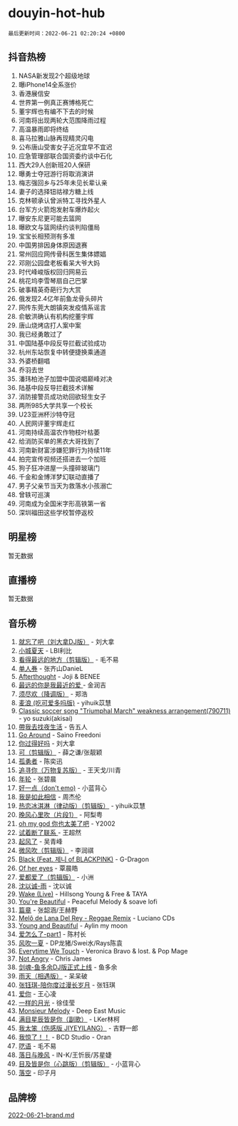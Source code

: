 # douyin-hot-hub

`最后更新时间：2022-06-21 02:20:24 +0800`

## 抖音热榜

1. NASA新发现2个超级地球
1. 曝iPhone14全系涨价
1. 香港展信安
1. 世界第一例真正赛博格死亡
1. 董宇辉也有编不下去的时候
1. 河南将出现两轮大范围降雨过程
1. 高温暴雨即将终结
1. 喜马拉雅山脉再现精灵闪电
1. 公布唐山受害女子近况宜早不宜迟
1. 应急管理部联合国资委约谈中石化
1. 西大29人创新班20人保研
1. 曝勇士夺冠游行将取消演讲
1. 梅志强回乡与25年未见长辈认亲
1. 妻子的选择钮祜禄方糖上线
1. 克林顿承认曾派特工寻找外星人
1. 台军方火箭炮发射车爆炸起火
1. 曝安东尼更可能去篮网
1. 曝欧文与篮网续约谈判陷僵局
1. 宝宝长相预测有多准
1. 中国男排因身体原因退赛
1. 常州回应网传骨科医生集体嫖娼
1. 邓刚公园盘老板看呆大爷大妈
1. 时代峰峻版权回归网易云
1. 桃花坞李雪琴扇自己巴掌
1. 破事精英奇葩行为大赏
1. 俄发现2.4亿年前鱼龙骨头碎片
1. 网传东莞大朗镇突发疫情系谣言
1. 俞敏洪确认有机构挖董宇辉
1. 唐山烧烤店打人案中案
1. 我已经勇敢过了
1. 中国陆基中段反导拦截试验成功
1. 杭州东站恢复中转便捷换乘通道
1. 外婆桥翻唱
1. 乔羽去世
1. 潘玮柏池子加盟中国说唱巅峰对决
1. 陆基中段反导拦截技术详解
1. 消防接警员成功劝回欲轻生女子
1. 两所985大学共享一个校长
1. U23亚洲杯沙特夺冠
1. 人民网评董宇辉走红
1. 河南持续高温农作物枝叶枯萎
1. 给消防买单的黑衣大哥找到了
1. 河南新财富涉嫌犯罪行为持续11年
1. 拍完宣传视频还搭进去一个加班
1. 狗子狂冲进屋一头撞碎玻璃门
1. 千金和金博洋梦幻联动直播了
1. 男子父亲节当天为救落水小孩溺亡
1. 曾轶可巡演
1. 河南成为全国米字形高铁第一省
1. 深圳福田这些学校暂停返校

## 明星榜

暂无数据

## 直播榜

暂无数据

## 音乐榜

1. [就忘了吧（刘大拿DJ版）]() - 刘大拿
1. [小城夏天]() - LBI利比
1. [看得最远的地方（剪辑版）](https://sf6-cdn-tos.douyinstatic.com/obj/tos-cn-ve-2774/7e3cdc91401846d0a5a08ac34c7105ad) - 毛不易
1. [单人券]() - 张齐山DanieL
1. [Afterthought](https://sf6-cdn-tos.douyinstatic.com/obj/tos-cn-ve-2774/5b832cdf45494148ba3c17fc04eec659) - Joji & BENEE
1. [最远的你是我最近的爱 ]() - 金润吉
1. [须尽欢（降调版）]() - 郑浩
1. [麦浪 (吃可爱多吗版)](https://sf3-cdn-tos.douyinstatic.com/obj/tos-cn-ve-2774/fb2bf2aaa2854aaa8ec0fcfabbee4bd8) - yihuik苡慧
1. [Classic soccer song "Triumphal March" weakness arrangement(790711)](https://sf3-cdn-tos.douyinstatic.com/obj/tos-cn-ve-2774/7881e2ee1b664fe9ae8d0b4e47c46751) - yo suzuki(akisai)
1. [帶我去找夜生活]() - 告五人
1. [Go Around](https://sf3-cdn-tos.douyinstatic.com/obj/tos-cn-ve-2774/1a48011be7d94d03931c3f9658371558) - Saino Freedoni
1. [你过得好吗]() - 刘大拿
1. [可（剪辑版）]() - 薛之谦/张靓颖
1. [孤勇者]() - 陈奕迅
1. [追寻你（万物复苏版）](https://sf6-cdn-tos.douyinstatic.com/obj/tos-cn-ve-2774/cfb22ccf85784f2f83bcefe9ad675822) - 王天戈/川青
1. [年轮]() - 张碧晨
1. [好一点（don't emo)]() - 小蓝背心
1. [我是如此相信]() - 周杰伦
1. [热恋冰淇淋（律动版）（剪辑版）](https://sf6-cdn-tos.douyinstatic.com/obj/tos-cn-ve-2774/f1d2a591fa43439b995217ebd60b28d8) - yihuik苡慧
1. [晚风心里吹（片段1）](https://sf3-cdn-tos.douyinstatic.com/obj/tos-cn-ve-2774/504672ab830c472fa6a5870195b458a9) - 阿梨粤
1. [oh my god 你也太美了吧]() - Y2002
1. [试着断了联系 ]() - 王超然
1. [起风了]() - 吴青峰
1. [微风吹（剪辑版）]() - 李润祺
1. [Black (Feat. 제니 of BLACKPINK)](https://sf6-cdn-tos.douyinstatic.com/obj/tos-cn-ve-2774/97b52b90d39643a192d08ab8c9b08678) - G-Dragon
1. [Of her eyes]() - 覃晨皓
1. [爱都爱了（剪辑版）](https://sf3-cdn-tos.douyinstatic.com/obj/tos-cn-ve-2774/ea838a8eccd2486f8d7aa26551f04225) - 小洲
1. [沈以诚-雨](https://sf6-cdn-tos.douyinstatic.com/obj/tos-cn-ve-2774/12ca00e82fc34bd4880d181c2afaff1d) - 沈以诚
1. [Wake (Live)]() - Hillsong Young & Free & TAYA
1. [You're Beautiful](https://sf3-cdn-tos.douyinstatic.com/obj/tos-cn-ve-2774/956433a3bed543cc83d1cb4d719d7580) - Peaceful Melody & soave lofi
1. [篇章](https://sf6-cdn-tos.douyinstatic.com/obj/tos-cn-ve-2774/6cd3e3ba67254449ae2883146305ac06) - 张韶涵/王赫野
1. [Melô de Lana Del Rey - Reggae Remix](https://sf3-cdn-tos.douyinstatic.com/obj/tos-cn-ve-2774/8ee0eb2f5e704f54a7bf3dc9d3253032) - Luciano CDs
1. [Young and Beautiful](https://sf3-cdn-tos.douyinstatic.com/obj/tos-cn-ve-2774/49bd7f88437f4d86982fa511270b36fd) - Aylin my moon
1. [爱怎么了-part1]() - 陈村长
1. [风吹一夏](https://sf3-cdn-tos.douyinstatic.com/obj/tos-cn-ve-2774/64b5a4609eb843c29c974d39d4d5d058) - DP龙猪/Swei水/Rays陈袁
1. [Everytime We Touch](https://sf6-cdn-tos.douyinstatic.com/obj/tos-cn-ve-2774/c75ab010a32d4437a8c98ef5c7b40478) - Veronica Bravo & lost. & Pop Mage
1. [Not Angry](https://sf3-cdn-tos.douyinstatic.com/obj/tos-cn-ve-2774/651f30a826dc43cbb6becf6b048f9541) - Chris James
1. [剑魂-鱼多余DJ版正式上线]() - 鱼多余
1. [雨天（相遇版）]() - 呆呆破
1. [张钰琪-陪你度过漫长岁月]() - 张钰琪
1. [爱你](https://sf3-cdn-tos.douyinstatic.com/obj/tos-cn-ve-2774/738d8b240f1e4519b44cf31c84e02e24) - 王心凌
1. [一样的月光]() - 徐佳莹
1. [Monsieur Melody]() - Deep East Music
1. [满目星辰皆是你（副歌）](https://sf6-cdn-tos.douyinstatic.com/obj/tos-cn-ve-2774/f750c9d3284c45dd99ebf8d39f9dbe68) - LKer林柯
1. [我太笨（伤感版 JIYEYILANG）]() - 吉野一郎
1. [我惊了！！](https://sf3-cdn-tos.douyinstatic.com/obj/tos-cn-ve-2774/4ed69e350acd4332ae6e3f6e2a7856ce) - BCD Studio - Oran
1. [呓语]() - 毛不易
1. [落日与晚风](https://sf6-cdn-tos.douyinstatic.com/obj/tos-cn-ve-2774/c0df4d955e5e4cda94db402d63b71b53) - IN-K/王忻辰/苏星婕
1. [目及皆是你（心跳版）（剪辑版）]() - 小蓝背心
1. [落空](https://sf6-cdn-tos.douyinstatic.com/obj/tos-cn-ve-2774/1ab7e60e92a0457698fa2e39f0c0ccae) - 印子月

## 品牌榜

[2022-06-21-brand.md](2022-06-21-brand.md)
